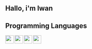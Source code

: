 ## Hallo, i'm Iwan 

## Programming Languages
<img align="left" width="26px" src="https://cdn.worldvectorlogo.com/logos/visual-studio-code.svg">
<img align="left" width="26px" src="https://seeklogo.com/images/J/jupyter-logo-A91705F539-seeklogo.com.png">
<img align="left" width="26px" src="https://logos-download.com/wp-content/uploads/2016/10/Python_logo_icon-700x697.png">
<img align="left" width="26px" src="https://www.mysql.com/common/logos/logo-mysql-170x115.png">
